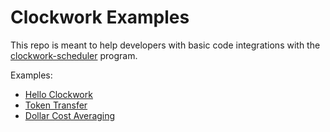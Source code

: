 # **Clockwork Examples**

This repo is meant to help developers with basic code integrations with the [clockwork-scheduler](https://github.com/clockwork-xyz/clockwork/tree/main/programs/scheduler) program. 

Examples:
- [Hello Clockwork](https://github.com/clockwork-xyz/examples/tree/main/hello_clockwork)
- [Token Transfer](https://github.com/clockwork-xyz/examples/tree/main/token_transfer)
- [Dollar Cost Averaging](https://github.com/clockwork-xyz/examples/tree/main/dca)

